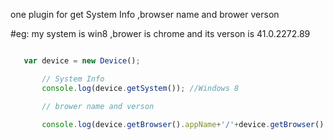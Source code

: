 
one plugin for get System Info ,browser name  and brower verson

 #eg: my system is win8 ,brower is chrome and its verson is 41.0.2272.89
 
 ```javascript
 
    var device = new Device();

		// System Info
		console.log(device.getSystem()); //Windows 8

		// brower name and verson 
		
		console.log(device.getBrowser().appName+'/'+device.getBrowser().version); // chrome/41.0.2272.89
```
